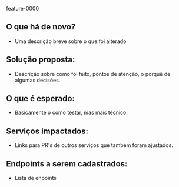feature-0000

## O que há de novo?

- Uma descrição breve sobre o que foi alterado

## Solução proposta:

- Descrição sobre como foi feito, pontos de atenção, o porquê de algumas decisões.

## O que é esperado:

- Basicamente o como testar, mas mais técnico.

## Serviços impactados:

- Links para PR's de outros serviços que também foram ajustados.

## Endpoints a serem cadastrados:

- Lista de enpoints
